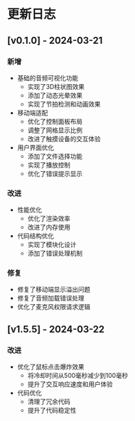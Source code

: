 # 更新日志

## [v0.1.0] - 2024-03-21

### 新增
- 基础的音频可视化功能
  - 实现了3D柱状图效果
  - 添加了动态光晕效果
  - 实现了节拍检测和动画效果
- 移动端适配
  - 优化了控制面板布局
  - 调整了网格显示比例
  - 改进了触摸设备的交互体验
- 用户界面优化
  - 添加了文件选择功能
  - 实现了播放控制
  - 优化了错误提示显示

### 改进
- 性能优化
  - 优化了渲染效率
  - 改进了内存使用
- 代码结构优化
  - 实现了模块化设计
  - 添加了错误处理机制

### 修复
- 修复了移动端显示溢出问题
- 修复了音频加载错误处理
- 优化了麦克风权限请求逻辑

## [v1.5.5] - 2024-03-22

### 改进
- 优化了鼠标点击爆炸效果
  - 将冷却时间从500毫秒减少到100毫秒
  - 提升了交互响应速度和用户体验
- 代码优化
  - 清理了冗余代码
  - 提升了代码稳定性 